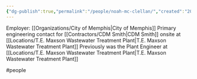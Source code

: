 ```yaml
---
{"dg-publish":true,"permalink":"/people/noah-mc-clellan/","created":"2025-01-02T08:45:30.252-06:00"}
---
```


Employer: [[Organizations/City of Memphis\|City of Memphis]]
Primary engineering contact for [[Contractors/CDM Smith\|CDM Smith]] onsite at [[Locations/T.E. Maxson Wastewater Treatment Plant\|T.E. Maxson Wastewater Treatment Plant]]
Previously was the Plant Engineer at [[Locations/T.E. Maxson Wastewater Treatment Plant\|T.E. Maxson Wastewater Treatment Plant]]

#people 